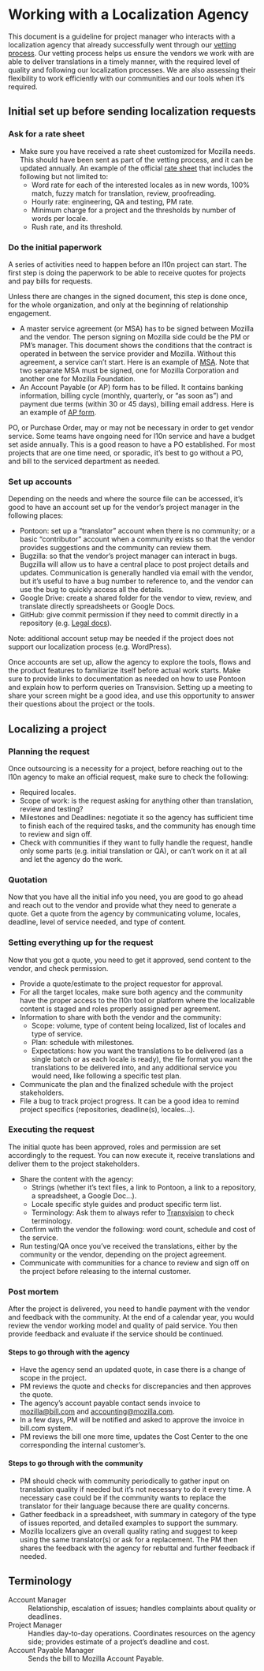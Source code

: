 # Working with a Localization Agency

This document is a guideline for project manager who interacts with a localization agency that already successfully went through our [vetting process](https://docs.google.com/document/d/1Y0xfGo-24ZJI_uYFLtJFcuxCi20FNIqaeEc7v_FlaY4/edit). Our vetting process helps us ensure the vendors we work with are able to deliver translations in a timely manner, with the required level of quality and following our localization processes. We are also assessing their flexibility to work efficiently with our communities and our tools when it’s required.

## Initial set up before sending localization requests

### Ask for a rate sheet

* Make sure you have received a rate sheet customized for Mozilla needs. This should have been sent as part of the vetting process, and it can be updated annually. An example of the official [rate sheet](https://drive.google.com/a/mozilla.com/file/d/0B7u_NzvpgGcgTDhoVFBsN3dMc0E/view?usp=sharing) that includes the following but not limited to:
  * Word rate for each of the interested locales as in new words, 100% match, fuzzy match for translation, review, proofreading.
  * Hourly rate: engineering, QA and testing, PM rate.
  * Minimum charge for a project and the thresholds by number of words per locale.
  * Rush rate, and its threshold.

### Do the initial paperwork

A series of activities need to happen before an l10n project can start. The first step is doing the paperwork to be able to receive quotes for projects and pay bills for requests.

Unless there are changes in the signed document, this step is done once, for the whole organization, and only at the beginning of relationship engagement.

* A master service agreement (or MSA) has to be signed between Mozilla and the vendor. The person signing on Mozilla side could be the PM or PM’s manager. This document shows the conditions that the contract is operated in between the service provider and Mozilla. Without this agreement, a service can’t start. Here is an example of [MSA](https://drive.google.com/a/mozilla.com/file/d/0B7u_NzvpgGcgSW5Jend3TlpyRlE/view?usp=sharing). Note that two separate MSA must be signed, one for Mozilla Corporation and another one for Mozilla Foundation.
* An Account Payable (or AP) form has to be filled. It contains banking information, billing cycle (monthly, quarterly, or “as soon as”) and payment due terms (within 30 or 45 days), billing email address. Here is an example of [AP form](https://drive.google.com/a/mozilla.com/file/d/0B7u_NzvpgGcgYmN6c0tJc2IwUzA/view?usp=sharing).

PO, or Purchase Order, may or may not be necessary in order to get vendor service. Some teams have ongoing need for l10n service and have a budget set aside annually. This is a good reason to have a PO established. For most projects that are one time need, or sporadic, it’s best to go without a PO, and bill to the serviced department as needed.

### Set up accounts

Depending on the needs and where the source file can be accessed, it’s good to have an account set up for the vendor’s project manager in the following places:

* Pontoon: set up a “translator” account when there is no community; or a basic “contributor” account when a community exists so that the vendor provides suggestions and the community can review them.
* Bugzilla: so that the vendor’s project manager can interact in bugs. Bugzilla will allow us to have a central place to post project details and updates. Communication is generally handled via email with the vendor, but it’s useful to have a bug number to reference to, and the vendor can use the bug to quickly access all the details.
* Google Drive: create a shared folder for the vendor to view, review, and translate directly spreadsheets or Google Docs.
* GitHub: give commit permission if they need to commit directly in a repository (e.g. [Legal docs](https://github.com/mozilla/legal-docs/)).

Note: additional account setup may be needed if the project does not support our localization process (e.g. WordPress).

Once accounts are set up, allow the agency to explore the tools, flows and the product features to familiarize itself before actual work starts. Make sure to provide links to documentation as needed on how to use Pontoon and explain how to perform queries on Transvision. Setting up a meeting to share your screen might be a good idea, and use this opportunity to answer their questions about the project or the tools.

## Localizing a project

### Planning the request

Once outsourcing is a necessity for a project, before reaching out to the l10n agency to make an official request, make sure to check the following:

* Required locales.
* Scope of work: is the request asking for anything other than translation, review and testing?
* Milestones and Deadlines: negotiate it so the agency has sufficient time to finish each of the required tasks, and the community has enough time to review and sign off.
* Check with communities if they want to fully handle the request, handle only some parts (e.g. initial translation or QA), or can’t work on it at all and let the agency do the work.

### Quotation

Now that you have all the initial info you need, you are good to go ahead and reach out to the vendor and provide what they need to generate a quote. Get a quote from the agency by communicating volume, locales, deadline, level of service needed, and type of content.

### Setting everything up for the request

Now that you got a quote, you need to get it approved, send content to the vendor, and check permission.

* Provide a quote/estimate to the project requestor for approval.
* For all the target locales, make sure both agency and the community have the proper access to the l10n tool or platform where the localizable content is staged and roles properly assigned per agreement.
* Information to share with both the vendor and the community:
  * Scope: volume, type of content being localized, list of locales and type of service.
  * Plan: schedule with milestones.
  * Expectations: how you want the translations to be delivered (as a single batch or as each locale is ready), the file format you want the translations to be delivered into, and any additional service you would need, like following a specific test plan.
* Communicate the plan and the finalized schedule with the project stakeholders.
* File a bug to track project progress. It can be a good idea to remind project specifics (repositories, deadline(s), locales…).

### Executing the request

The initial quote has been approved, roles and permission are set accordingly to the request. You can now execute it, receive translations and deliver them to the project stakeholders.

* Share the content with the agency:
  * Strings (whether it’s text files, a link to Pontoon, a link to a repository, a spreadsheet, a Google Doc…).
  * Locale specific style guides and product specific term list.
  * Terminology: Ask them to always refer to [Transvision](https://transvision.mozfr.org/) to check terminology.
* Confirm with the vendor the following: word count, schedule and cost of the service.
* Run testing/QA once you’ve received the translations, either by the community or the vendor, depending on the project agreement.
* Communicate with communities for a chance to review and sign off on the project before releasing to the internal customer.

### Post mortem

After the project is delivered, you need to handle payment with the vendor and feedback with the community.
At the end of a calendar year, you would review the vendor working model and quality of paid service. You then provide feedback and evaluate if the service should be continued.

#### Steps to go through with the agency

* Have the agency send an updated quote, in case there is a change of scope in the project.
* PM reviews the quote and checks for discrepancies and then approves the quote.
* The agency’s account payable contact sends invoice to mozilla@bill.com and accounting@mozilla.com.
* In a few days, PM will be notified and asked to approve the invoice in bill.com system.
* PM reviews the bill one more time, updates the Cost Center to the one corresponding the internal customer’s.

#### Steps to go through with the community

* PM should check with community periodically to gather input on translation quality if needed but it’s not necessary to do it every time. A necessary case could be if the community wants to replace the translator for their language because there are quality concerns.
* Gather feedback in a spreadsheet, with summary in category of the type of issues reported, and detailed examples to support the summary.
* Mozilla localizers give an overall quality rating and suggest to keep using the same translator(s) or ask for a replacement. The PM then shares the feedback with the agency for rebuttal and further feedback if needed.

## Terminology

<dl>
  <dt>Account Manager</dt>
  <dd>Relationship, escalation of issues; handles complaints about quality or deadlines.</dd>

  <dt>Project Manager</dt>
  <dd>Handles day-to-day operations. Coordinates resources on the agency side; provides estimate of a project’s deadline and cost.</dd>

  <dt>Account Payable Manager</dt>
  <dd>Sends the bill to Mozilla Account Payable.</dd>
</dl>
